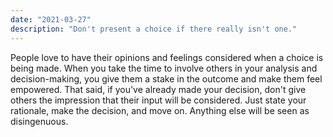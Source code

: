 ```yaml
---
date: "2021-03-27"
description: "Don't present a choice if there really isn't one."
---
```


People love to have their opinions and feelings considered when a choice is being made. When you take the time to involve others in your analysis and decision-making, you give them a stake in the outcome and make them feel empowered. That said, if you've already made your decision, don't give others the impression that their input will be considered. Just state your rationale, make the decision, and move on. Anything else will be seen as disingenuous. 